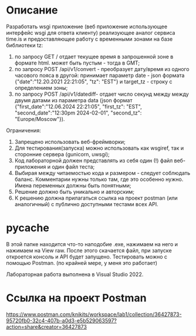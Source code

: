 # Описание
Разработать wsgi приложение (веб приложение использующее интерфейс wsgi для ответа клиенту) реализующее аналог сервиса time.is и предоставляющее работу с временными зонами на базе библиотеки tz:
1) по запросу GET /<tz name> отдает текущее время в запрошенной зоне в формате html. <tz name> может быть пустым - тогда в GMT;
2) по запросу POST /api/v1/convert - преобразует дату/время из одного часового пояса в другой: принимает параметр date - json формата {"date":"12.20.2021 22:21:05", "tz": "EST"}  и target_tz - строку с определением зоны;
3) по запросу POST /api/v1/datediff- отдает число секунд между между двумя датами из параметра data (json формат {"first_date":"12.06.2024 22:21:05", "first_tz": "EST", "second_date":"12:30pm 2024-02-01", "second_tz": "Europe/Moscow"}).

Ограничения:
1) Запрещено использовать веб-фреймворки;
2) Для тестирования(запуска) можно использовать как wsgiref, так и сторонние сервера (gunicorn, uwsgi);
3) Код лабораторной должен представлять из себя один (!) файл веб-приложения и один файл теста;
4) Выбирая между читаемостью кода и размером - следует соблюдать баланс. Комментарии нужны только там, где это особенно нужно. Имена переменных должны быть понятными;
5) Решение должно быть уникально и авторским;
6) К решению должна прилагаться ссылка на проект postman (или аналогичный) с публично доступными тестами всех API.

# __pycache__
В этой папке находится что-то наподобие .exe, нажимаем на него и нажимаем на View raw. После этого скачается файл, при запуске откроется консоль и API будет запущено. Тестировать можно с помощью Postman.
(по крайней мере, у меня это работает)

Лабораторная работа выполнена в Visual Studio 2022.

# Ссылка на проект Postman
https://www.postman.com/knikits/workspace/lab1/collection/36427873-95720fb0-32c4-407b-a0d3-e5b529063597?action=share&creator=36427873
